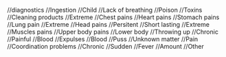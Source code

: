 //diagnostics
//Ingestion
  //Child
  //Lack of breathing
  //Poison
  //Toxins
  //Cleaning products
  //Extreme
//Chest pains
  //Heart pains
  //Stomach pains
  //Lung pain
  //Extreme
//Head pains
  //Persitent
  //Short lasting
  //Extreme
//Muscles pains
  //Upper body pains
  //Lower body
//Throwing up
  //Chronic
  //Painful
  //Blood
//Expulses
  //Blood
  //Puss
  //Unknown matter
  //Pain
//Coordination problems
  //Chronic
  //Sudden
//Fever
  //Amount
//Other